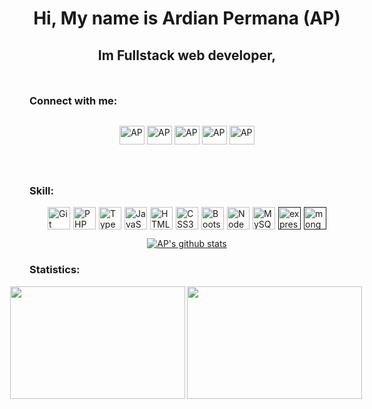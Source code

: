 <h1 align="center">Hi, My name is Ardian Permana (AP)</h1>
<h2 align="center">Im Fullstack web developer,</h2>

<h3 style="margin-top:50px" align="left">Connect with me:</h3>
<p align="center">
<div style="display: flex; align-items: center; gap:5px; justify-content:center">
   
<a href="https://wa.me/6287845032372" target="blank"><img align="center" src="https://raw.githubusercontent.com/rahuldkjain/github-profile-readme-generator/master/src/images/icons/Social/whatsapp.svg" alt="AP" height="30" width="40" /></a>
<a href="https://instagram.com/ardianpermana93?igshid=NzZlODBkYWE4Ng==" target="blank"><img align="center" src="https://raw.githubusercontent.com/rahuldkjain/github-profile-readme-generator/master/src/images/icons/Social/instagram.svg" alt="AP" height="30" width="40" /></a>
<a href="https://youtube.com/@ardiantdrofficial?si=LB_AwE-_YNZoYzkj" target="blank"><img align="center" src="https://raw.githubusercontent.com/rahuldkjain/github-profile-readme-generator/master/src/images/icons/Social/youtube.svg" alt="AP" height="30" width="40" /></a>
<a href="https://github.com/APdev93" target="blank"><img align="center" src="https://raw.githubusercontent.com/rahuldkjain/github-profile-readme-generator/master/src/images/icons/Social/github.svg" alt="AP" height="30" width="40" /></a>
<a href="https://discordapp.com/users/ardian_p" target="blank"><img align="center" src="https://raw.githubusercontent.com/rahuldkjain/github-profile-readme-generator/master/src/images/icons/Social/discord.svg" alt="AP" height="30" width="40" /></a>

</div>
</p>

<h3 style="margin-top:50px" align="left">Skill:</h3>
<p align="left">
<div style="display: flex; align-items: center; gap:5px; justify-content:center">
  <a href="https://git-scm.com/" target="_blank" rel="noreferrer"><img src="https://raw.githubusercontent.com/danielcranney/readme-generator/main/public/icons/skills/git-colored.svg" width="36" height="36" alt="Git" /></a>
  <a href="https://www.php.net/" target="_blank" rel="noreferrer"><img src="https://raw.githubusercontent.com/danielcranney/readme-generator/main/public/icons/skills/php-colored.svg" width="36" height="36" alt="PHP" /></a>
  <a href="https://www.typescriptlang.org/" target="_blank" rel="noreferrer"><img src="https://raw.githubusercontent.com/danielcranney/readme-generator/main/public/icons/skills/typescript-colored.svg" width="36" height="36" alt="TypeScript" /></a>
  <a href="https://developer.mozilla.org/en-US/docs/Web/JavaScript" target="_blank" rel="noreferrer"><img src="https://raw.githubusercontent.com/danielcranney/readme-generator/main/public/icons/skills/javascript-colored.svg" width="36" height="36" alt="JavaScript" /></a>
  <a href="https://developer.mozilla.org/en-US/docs/Glossary/HTML5" target="_blank" rel="noreferrer"><img src="https://raw.githubusercontent.com/danielcranney/readme-generator/main/public/icons/skills/html5-colored.svg" width="36" height="36" alt="HTML5" /></a>
    <a href="https://www.w3.org/TR/CSS/#css" target="_blank" rel="noreferrer"><img src="https://raw.githubusercontent.com/danielcranney/readme-generator/main/public/icons/skills/css3-colored.svg" width="36" height="36" alt="CSS3" /></a>
    <a href="https://getbootstrap.com/" target="_blank" rel="noreferrer"><img src="https://raw.githubusercontent.com/danielcranney/readme-generator/main/public/icons/skills/bootstrap-colored.svg" width="36" height="36" alt="Bootstrap" /></a>
    <a href="https://nodejs.org/en/" target="_blank" rel="noreferrer"><img src="https://raw.githubusercontent.com/danielcranney/readme-generator/main/public/icons/skills/nodejs-colored.svg" width="36" height="36" alt="NodeJS" /></a>
   <a href="https://www.mysql.com/" target="_blank" rel="noreferrer"><img src="https://raw.githubusercontent.com/danielcranney/readme-generator/main/public/icons/skills/express-colored.svg" width="36" height="36" alt="MySQL" /></a>
   <a href="" target="_blank" rel="noreferrer"><img src="https://raw.githubusercontent.com/danielcranney/readme-generator/main/public/icons/skills/mysql-colored.svg" width="36" height="36" alt="express" /></a>
   <a href="" target="_blank" rel="noreferrer"><img src="https://raw.githubusercontent.com/danielcranney/readme-generator/main/public/icons/skills/mongodb-colored.svg" width="36" height="36" alt="mongo" /></a>
</div>
</p>
<div style="display:flex;flex-direction:row;justify-content:center">
<a align="center" href="http://www.github.com/APdev93"><img src="https://github-readme-stats.vercel.app/api/top-langs?username=APdev93&show_icons=true&locale=en&layout=compact&title_color=0891b2&text_color=ffffff&icon_color=0891b2&bg_color=1c1917&hide_border=true&show_icons=true" alt="AP's github stats" /></a>
</div>
<h3 align="left">Statistics:</h3>
<div style="display:flex;flex-direction:row;justify-content:center">
   
<img style="width:280px" align="left" src="http://github-profile-summary-cards.vercel.app/api/cards/most-commit-language?username=APdev93&theme=dark" height="180em" />
<img style="width:280px" align="left" src="http://github-profile-summary-cards.vercel.app/api/cards/repos-per-language?username=APdev93&theme=dark" height="180em" />
</div>
